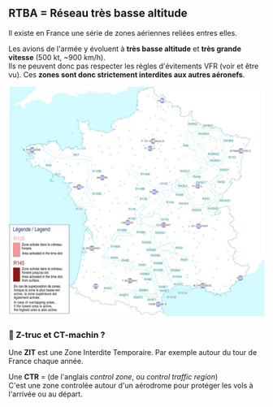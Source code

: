 [comment]: # (S115V)
[comment]: # (Comment peut-on connaitre l’activité du RTBA ?)



## RTBA = Réseau très basse altitude


Il existe en France une série de zones aériennes reliées entres elles.

Les avions de l'armée y évoluent à **très basse altitude** et **très grande vitesse** (500 kt, ~900 km/h).  
Ils ne peuvent donc pas respecter les règles d'évitements VFR (voir et être vu).
Ces **zones sont donc strictement interdites aux autres aéronefs**. 

![](rtba.jpg)


### 🤔 Z-truc et CT-machin ?

Une **ZIT** est une Zone Interdite Temporaire. Par exemple autour du tour de France chaque année.

Une **CTR** = (de l'anglais *control zone*, ou *control traffic region*)  
C'est une zone controlée autour d'un aérodrome pour protéger les vols à l'arrivée ou au départ.  
